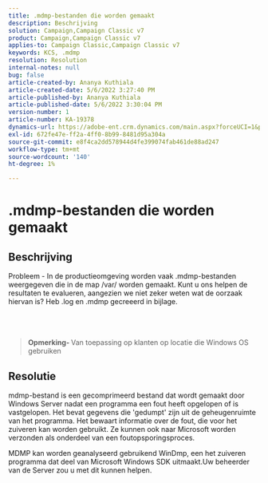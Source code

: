```yaml
---
title: .mdmp-bestanden die worden gemaakt
description: Beschrijving
solution: Campaign,Campaign Classic v7
product: Campaign,Campaign Classic v7
applies-to: Campaign Classic,Campaign Classic v7
keywords: KCS, .mdmp
resolution: Resolution
internal-notes: null
bug: false
article-created-by: Ananya Kuthiala
article-created-date: 5/6/2022 3:27:40 PM
article-published-by: Ananya Kuthiala
article-published-date: 5/6/2022 3:30:04 PM
version-number: 1
article-number: KA-19378
dynamics-url: https://adobe-ent.crm.dynamics.com/main.aspx?forceUCI=1&pagetype=entityrecord&etn=knowledgearticle&id=9830300e-51cd-ec11-a7b5-6045bd00dca1
exl-id: 672fe47e-ff2a-4ff0-8b99-8481d95a304a
source-git-commit: e8f4ca2dd578944d4fe399074fab461de88ad247
workflow-type: tm+mt
source-wordcount: '140'
ht-degree: 1%

---
```


# .mdmp-bestanden die worden gemaakt

## Beschrijving

Probleem - In de productieomgeving worden vaak .mdmp-bestanden weergegeven die in de map /var/ worden gemaakt. Kunt u ons helpen de resultaten te evalueren, aangezien we niet zeker weten wat de oorzaak hiervan is? Heb .log en .mdmp gecreeerd in bijlage.<br><br> <br><br>

> <b>Opmerking- </b>Van toepassing op klanten op locatie die Windows OS gebruiken



## Resolutie


mdmp-bestand is een gecomprimeerd bestand dat wordt gemaakt door Windows Server nadat een programma een fout heeft opgelopen of is vastgelopen. Het bevat gegevens die &#39;gedumpt&#39; zijn uit de geheugenruimte van het programma.
Het bewaart informatie over de fout, die voor het zuiveren kan worden gebruikt. Ze kunnen ook naar Microsoft worden verzonden als onderdeel van een foutopsporingsproces.



MDMP kan worden geanalyseerd gebruikend WinDmp, een het zuiveren programma dat deel van Microsoft Windows SDK uitmaakt.Uw beheerder van de Server zou u met dit kunnen helpen.
